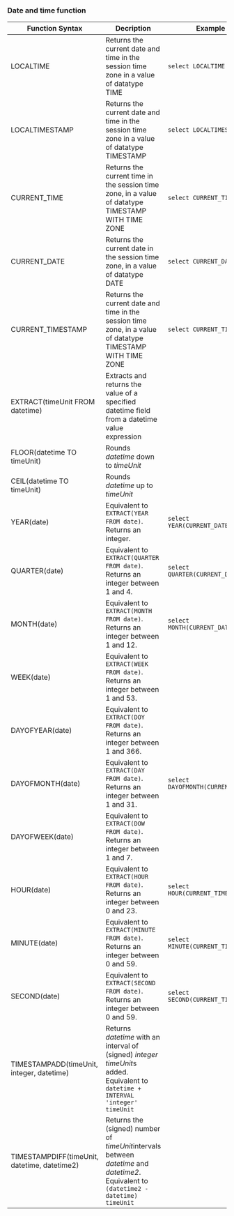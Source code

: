 ### Date and time function

| Function Syntax                          | Decription                               | Example                               |
| ---------------------------------------- | ---------------------------------------- | ------------------------------------- |
| LOCALTIME                                | Returns the current date and time in the session time zone in a value of datatype TIME | ```select LOCALTIME```                |
| LOCALTIMESTAMP                           | Returns the current date and time in the session time zone in a value of datatype TIMESTAMP | ```select LOCALTIMESTAMP```           |
| CURRENT_TIME                             | Returns the current time in the session time zone, in a value of datatype TIMESTAMP WITH TIME ZONE | ```select CURRENT_TIME```             |
| CURRENT_DATE                             | Returns the current date in the session time zone, in a value of datatype DATE | ```select CURRENT_DATE```             |
| CURRENT_TIMESTAMP                        | Returns the current date and time in the session time zone, in a value of datatype TIMESTAMP WITH TIME ZONE | ```select CURRENT_TIMESTAMP```        |
| EXTRACT(timeUnit FROM datetime)          | Extracts and returns the value of a specified datetime field from a datetime value expression |                                       |
| FLOOR(datetime TO timeUnit)              | Rounds *datetime* down to *timeUnit*     |                                       |
| CEIL(datetime TO timeUnit)               | Rounds *datetime* up to *timeUnit*       |                                       |
| YEAR(date)                               | Equivalent to `EXTRACT(YEAR FROM date)`. Returns an integer. | ```select YEAR(CURRENT_DATE)```       |
| QUARTER(date)                            | Equivalent to `EXTRACT(QUARTER FROM date)`. Returns an integer between 1 and 4. | ```select QUARTER(CURRENT_DATE)```    |
| MONTH(date)                              | Equivalent to `EXTRACT(MONTH FROM date)`. Returns an integer between 1 and 12. | ```select MONTH(CURRENT_DATE)```      |
| WEEK(date)                               | Equivalent to `EXTRACT(WEEK FROM date)`. Returns an integer between 1 and 53. |                                       |
| DAYOFYEAR(date)                          | Equivalent to `EXTRACT(DOY FROM date)`. Returns an integer between 1 and 366. |                                       |
| DAYOFMONTH(date)                         | Equivalent to `EXTRACT(DAY FROM date)`. Returns an integer between 1 and 31. | ```select DAYOFMONTH(CURRENT_DATE)``` |
| DAYOFWEEK(date)                          | Equivalent to `EXTRACT(DOW FROM date)`. Returns an integer between 1 and 7. |                                       |
| HOUR(date)                               | Equivalent to `EXTRACT(HOUR FROM date)`. Returns an integer between 0 and 23. | ```select HOUR(CURRENT_TIME)```       |
| MINUTE(date)                             | Equivalent to `EXTRACT(MINUTE FROM date)`. Returns an integer between 0 and 59. | ```select MINUTE(CURRENT_TIME)```     |
| SECOND(date)                             | Equivalent to `EXTRACT(SECOND FROM date)`. Returns an integer between 0 and 59. | ```select SECOND(CURRENT_TIME)```     |
| TIMESTAMPADD(timeUnit, integer, datetime) | Returns *datetime* with an interval of (signed) *integer* *timeUnit*s added. Equivalent to `datetime + INTERVAL 'integer' timeUnit` |                                       |
| TIMESTAMPDIFF(timeUnit, datetime, datetime2) | Returns the (signed) number of *timeUnit*intervals between *datetime* and *datetime2*. Equivalent to `(datetime2 - datetime) timeUnit` |                                       |
